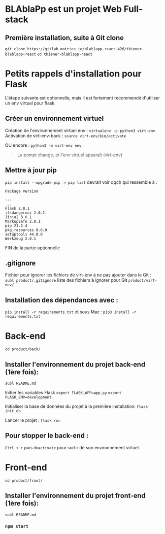 # BLAblaPp est un projet Web Full-stack

## Première installation, suite à Git clone
```git clone https://gitlab.matrice.io/blablapp-react-426/tkiener-blablapp-react```
```cd tkiener-blablapp-react```
# Petits rappels d'installation pour Flask

L'étape suivante est optionnelle, mais il est fortement recommendé d'utiliser un env virtuel pour flask.

## Créer un environnement virtuel
Création de l'environnement virtuel env :
```virtualenv -p python3 virt-env```
Activation de virt-env-back :
```source virt-env/bin/activate```

OU encore :
```python3 -m virt-env env```

> Le pompt change, et l'env virtuel apparaît (virt-env)

## Mettre à jour pip
```pip install --upgrade pip```
``` > pip list``` 
devrait voir qqch qui ressemble à :

```
Package Version

---
...
Flask 2.0.1
itsdangerous 2.0.1
Jinja2 3.0.1
MarkupSafe 2.0.1
pip 21.2.4
pkg_resources 0.0.0
setuptools 44.0.0
Werkzeug 2.0.1
```

FIN de la partie optionnelle
## .gitignore
Fichier pour ignorer les fichiers de virt-env à ne pas ajouter dans le Git :
```subl product/.gitignore```
liste des fichiers à ignorer pour Git
```product/virt-env/```

## Installation des dépendances avec :
```pip install -r requirements.txt```
 et sous Mac :
```pip3 install -r requirements.txt```

# Back-end
```cd product/back/```

## Installer l'environnement du projet back-end (1ère fois):
```subl README.md```

 Initier les variables Flask
```export FLASK_APP=app.py```
```export FLASK_ENV=development```

Initialiser la base de données du projet à la première installation:
```flask init_db```

Lancer le projet :
```flask run```

## Pour stopper le back-end :
`Ctrl + c` puis `deactivate` pour sortir de son environnement virtuel.

# Front-end
```cd product/front/```

## Installer l'environnement du projet front-end (1ère fois):
```subl README.md```

### `npm start`
